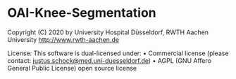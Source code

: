 # OAI-Knee-Segmentation

Copyright (C) 2020 by University Hospital Düsseldorf, RWTH Aachen University
http://www.rwth-aachen.de

License:
This software is dual-licensed under:
• Commercial license (please contact: justus.schock@med.uni-duesseldorf.de)
• AGPL (GNU Affero General Public License) open source license

